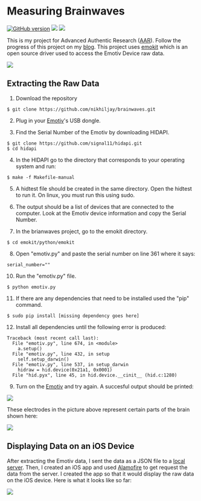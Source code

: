# Measuring Brainwaves

[![GitHub version](https://img.shields.io/badge/version-1.0-blue.svg)](https://github.com/nikhiljay/brainwaves/releases)
![](https://img.shields.io/badge/platform-ios%20%7C%20osx-lightgray.svg)
![](https://img.shields.io/badge/dependencies-up%20to%20date-brightgreen.svg)

This is my project for Advanced Authentic Research (<a href="http://aar.pausd.org" target="_blank">AAR</a>). Follow the progress of this project on my <a href="http://pugiblog.com/category/science/advanced-authentic-research/" target="_blank">blog</a>. This project uses <a href="https://github.com/openyou/emokit" target="_blank">emokit</a> which is an open source driver used to access the Emotiv Device raw data.

![](https://pugiblog.files.wordpress.com/2015/12/section1-epoc.png)

## Extracting the Raw Data

1) Download the repository

```
$ git clone https://github.com/nikhiljay/brainwaves.git
```

2) Plug in your <a href="https://emotiv.com" target="_blank">Emotiv</a>'s USB dongle.

3) Find the Serial Number of the Emotiv by downloading HIDAPI.

```
$ git clone https://github.com/signal11/hidapi.git
$ cd hidapi
```

4) In the HIDAPI go to the directory that corresponds to your operating system and run: 

```
$ make -f Makefile-manual
```

5) A hidtest file should be created in the same directory. Open the hidtest to run it. On linux, you must run this using sudo.

6) The output should be a list of devices that are connected to the computer. Look at the Emotiv device information and copy the Serial Number.

7) In the brianwaves project, go to the emokit directory.

```
$ cd emokit/python/emokit
```

8) Open "emotiv.py" and paste the serial number on line 361 where it says:

```
serial_number=""
```

10) Run the "emotiv.py" file.

```
$ python emotiv.py
```

11) If there are any dependencies that need to be installed used the "pip" command.

```
$ sudo pip install [missing dependency goes here]
```

12) Install all dependencies until the following error is produced:

```
Traceback (most recent call last):
  File "emotiv.py", line 674, in <module>
    a.setup()
  File "emotiv.py", line 432, in setup
    self.setup_darwin()
  File "emotiv.py", line 537, in setup_darwin
    hidraw = hid.device(0x21a1, 0x0001)
  File "hid.pyx", line 45, in hid.device.__cinit__ (hid.c:1280)
```

9) Turn on the <a href="https://emotiv.com" target="_blank">Emotiv</a> and try again. A succesful output should be printed:

![](http://i.imgur.com/kKuvuHlm.png)

These electrodes in the picture above represent certain parts of the brain shown here:

![](http://i.imgur.com/xTtsqc7m.jpg)

## Displaying Data on an iOS Device

After extracting the Emotiv data, I sent the data as a JSON file to a <a href="https://ngrok.com" target="_blank">local server</a>. Then, I created an iOS app and used <a href="https://github.com/Alamofire/Alamofire" target="_blank">Alamofire</a> to get request the data from the server. I created the app so that it would display the raw data on the iOS device. Here is what it looks like so far:

![](https://media.giphy.com/media/nWbdCoU9LZfVe/giphy.gif)
